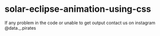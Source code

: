 # solar-eclipse-animation-using-css
If any problem in the code or unable to get output contact us on instagram @data._.pirates
